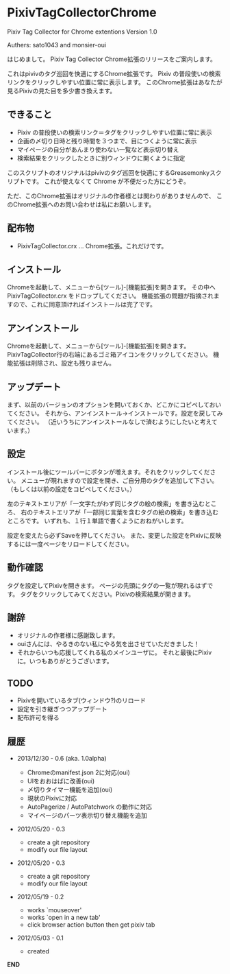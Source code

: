 PixivTagCollectorChrome
=======================

Pixiv Tag Collector for Chrome extentions Version 1.0

Authers:
  sato1043 and monsier-oui

はじめまして。
Pixiv Tag Collector Chrome拡張のリリースをご案内します。

これはpivivのタグ巡回を快適にするChrome拡張です。
Pixiv の普段使いの検索リンクをクリックしやすい位置に常に表示します。
このChrome拡張はあなたが見るPixivの見た目を多少書き換えます。


## できること
* Pixiv の普段使いの検索リンク＝タグをクリックしやすい位置に常に表示
* 企画の〆切り日時と残り時間を３つまで、目につくように常に表示
* マイページの自分があんまり使わない一覧など表示切り替え
* 検索結果をクリックしたときに別ウィンドウに開くように指定

このスクリプトのオリジナルはpivivのタグ巡回を快適にするGreasemonkyスクリプトです。
これが使えなくて Chrome が不便だった方にどうぞ。

ただ、このChrome拡張はオリジナルの作者様とは関わりがありませんので、
このChrome拡張へのお問い合わせは私にお願いします。


## 配布物
* PixivTagCollector.crx ... Chrome拡張。これだけです。


## インストール
Chromeを起動して、メニューから[ツール]-[機能拡張]を開きます。
その中へ PixivTagCollector.crx をドロップしてください。
機能拡張の問題が指摘されますので、これに同意頂ければインストールは完了です。


## アンインストール
Chromeを起動して、メニューから[ツール]-[機能拡張]を開きます。
PixivTagCollector行の右端にあるゴミ箱アイコンをクリックしてください。
機能拡張は削除され、設定も残りません。


## アップデート
まず、以前のバージョンのオプションを開いておくか、どこかにコピペしておいてください。
それから、アンインストール→インストールです。設定を戻してみてください。
（近いうちにアンインストールなしで済むようにしたいと考えています。）


## 設定
インストール後にツールバーにボタンが増えます。それをクリックしてください。
メニューが現れますので設定を開き、ご自分用のタグを追加して下さい。
（もしくは以前の設定をコピペしてください。）

左のテキストエリアが「一文字たがわず同じタグの絵の検索」を書き込むところ、
右のテキストエリアが「一部同じ言葉を含むタグの絵の検索」を書き込むところです。
いずれも、１行１単語で書くようにおねがいします。

設定を変えたら必ずSaveを押してください。
また、変更した設定をPixivに反映するには一度ページをリロードしてください。


## 動作確認
タグを設定してPixivを開きます。
ページの先頭にタグの一覧が現れるはずです。
タグをクリックしてみてください。Pixivの検索結果が開きます。


## 謝辞
  * オリジナルの作者様に感謝致します。
  * ouiさんには、やるきのない私にやる気を出させていただきました！
  * それからいつも応援してくれる私のメインユーザに。
それと最後にPixivに。いつもありがとうございます。


## TODO
  * Pixivを開いているタブ(ウィンドウ?)のリロード
  * 設定を引き継ぎつつアップデート
  * 配布許可を得る

 
## 履歴
* 2013/12/30 - 0.6 (aka. 1.0alpha)
    - Chromeのmanifest.json 2に対応(oui)
    - UIをおおはばに改善(oui)
    - 〆切りタイマー機能を追加(oui)
    - 現状のPixivに対応
    - AutoPagerize / AutoPatchwork の動作に対応
    - マイページのパーツ表示切り替え機能を追加

* 2012/05/20 - 0.3
    - create a git repository
    - modify our file layout

* 2012/05/20 - 0.3
    - create a git repository
    - modify our file layout

* 2012/05/19 - 0.2
    - works `mouseover'
    - works `open in a new tab'
    - click browser action button then get pixiv tab

* 2012/05/03 - 0.1 
    - created

__END__